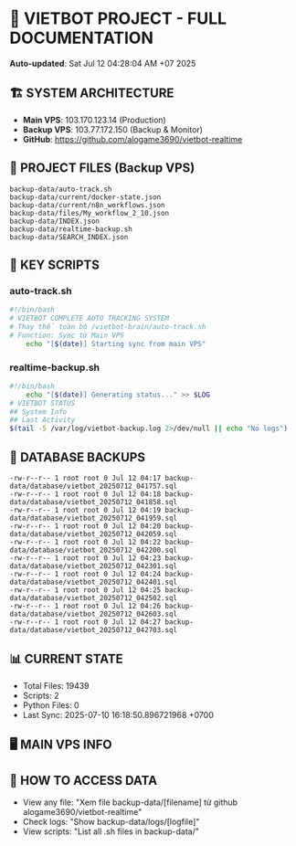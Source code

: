 # 🤖 VIETBOT PROJECT - FULL DOCUMENTATION
**Auto-updated**: Sat Jul 12 04:28:04 AM +07 2025

## 🏗️ SYSTEM ARCHITECTURE
- **Main VPS**: 103.170.123.14 (Production)
- **Backup VPS**: 103.77.172.150 (Backup & Monitor)
- **GitHub**: https://github.com/alogame3690/vietbot-realtime

## 📁 PROJECT FILES (Backup VPS)
```
backup-data/auto-track.sh
backup-data/current/docker-state.json
backup-data/current/n8n_workflows.json
backup-data/files/My_workflow_2_10.json
backup-data/INDEX.json
backup-data/realtime-backup.sh
backup-data/SEARCH_INDEX.json
```

## 🔧 KEY SCRIPTS
### auto-track.sh
```bash
#!/bin/bash
# VIETBOT COMPLETE AUTO TRACKING SYSTEM
# Thay thế toàn bộ /vietbot-brain/auto-track.sh
# Function: Sync từ Main VPS
    echo "[$(date)] Starting sync from main VPS"
```
### realtime-backup.sh
```bash
#!/bin/bash
    echo "[$(date)] Generating status..." >> $LOG
# VIETBOT STATUS
## System Info
## Last Activity
$(tail -5 /var/log/vietbot-backup.log 2>/dev/null || echo "No logs")
```

## 💾 DATABASE BACKUPS
```
-rw-r--r-- 1 root root 0 Jul 12 04:17 backup-data/database/vietbot_20250712_041757.sql
-rw-r--r-- 1 root root 0 Jul 12 04:18 backup-data/database/vietbot_20250712_041858.sql
-rw-r--r-- 1 root root 0 Jul 12 04:19 backup-data/database/vietbot_20250712_041959.sql
-rw-r--r-- 1 root root 0 Jul 12 04:20 backup-data/database/vietbot_20250712_042059.sql
-rw-r--r-- 1 root root 0 Jul 12 04:22 backup-data/database/vietbot_20250712_042200.sql
-rw-r--r-- 1 root root 0 Jul 12 04:23 backup-data/database/vietbot_20250712_042301.sql
-rw-r--r-- 1 root root 0 Jul 12 04:24 backup-data/database/vietbot_20250712_042401.sql
-rw-r--r-- 1 root root 0 Jul 12 04:25 backup-data/database/vietbot_20250712_042502.sql
-rw-r--r-- 1 root root 0 Jul 12 04:26 backup-data/database/vietbot_20250712_042603.sql
-rw-r--r-- 1 root root 0 Jul 12 04:27 backup-data/database/vietbot_20250712_042703.sql
```

## 📊 CURRENT STATE
- Total Files: 19439
- Scripts: 2
- Python Files: 0
- Last Sync: 2025-07-10 16:18:50.896721968 +0700

## 🖥️ MAIN VPS INFO


## 🚨 HOW TO ACCESS DATA
- View any file: "Xem file backup-data/[filename] từ github alogame3690/vietbot-realtime"
- Check logs: "Show backup-data/logs/[logfile]"
- View scripts: "List all .sh files in backup-data/"
